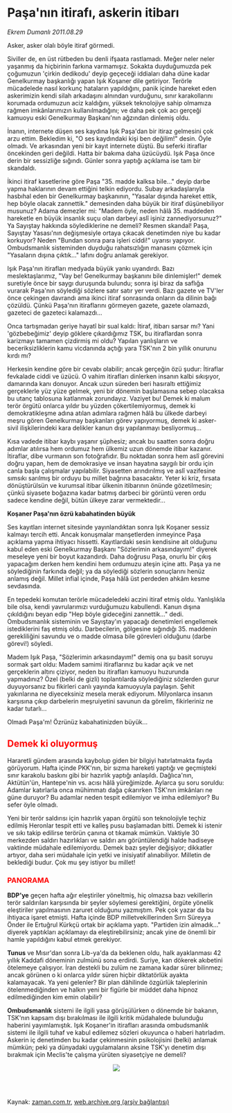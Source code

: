 # Paşa'nın itirafı, askerin itibarı

*Ekrem Dumanlı 2011.08.29*

<td class="columnist-detail">
<p>Asker, asker olalı böyle itiraf görmedi.</p>
<p>
<div id="haberMetinDiv">
<p>Siviller de, en üst rütbeden bu denli ifşaata rastlamadı. Meğer neler neler yaşanmış da hiçbirinin farkına varmamışız. Sokakta duyduğumuzda pek çoğumuzun 'çirkin dedikodu' deyip geçeceği iddiaları daha düne kadar Genelkurmay başkanlığı yapan Işık Koşaner dile getiriyor. Terörle mücadelede nasıl korkunç hataların yapıldığını, panik içinde hareket eden askerimizin kendi silah arkadaşını alnından vurduğunu, sınır karakollarını korumada ordumuzun aciz kaldığını, yüksek teknolojiye sahip olmamıza rağmen imkânlarımızın kullanılmadığını; ve daha pek çok acı gerçeği kamuoyu eski Genelkurmay Başkanı'nın ağzından dinlemiş oldu.
<p>İnanın, internete düşen ses kaydına Işık Paşa'dan bir itiraz gelmesini çok arzu ettim. Bekledim ki, "O ses kaydındaki kişi ben değilim!" desin. Öyle olmadı. Ve arkasından yeni bir kayıt internete düştü. Bu seferki itiraflar öncekinden geri değildi. Hatta bir bakıma daha üzücüydü. Işık Paşa önce derin bir sessizliğe sığındı. Günler sonra yaptığı açıklama ise tam bir skandaldı.
<p>İkinci itiraf kasetlerine göre Paşa "35. madde kalksa bile..." deyip darbe yapma haklarının devam ettiğini telkin ediyordu. Subay arkadaşlarıyla hasbıhal eden bir Genelkurmay başkanının, "Yasalar dışında hareket ettik, hep böyle olacak zannettik." demesinden daha büyük bir itiraf düşünebiliyor musunuz? Adama demezler mi: "Madem öyle, neden hâlâ 35. maddeden hareketle en büyük insanlık suçu olan darbeyi aslî işiniz zannediyorsunuz?" Ya Sayıştay hakkında söylediklerine ne demeli? Resmen skandal! Paşa, Sayıştay Yasası'nın değişmesiyle ortaya çıkacak denetimden niye bu kadar korkuyor? Neden "Bundan sonra para işleri ciddi!" uyarısı yapıyor. Ombudsmanlık sisteminden duyduğu rahatsızlığın manasını çözmek için "Yasaların dışına çıktık..." lafını doğru anlamak gerekiyor.
<p>Işık Paşa'nın itirafları medyada büyük yankı uyandırdı. Bazı meslektaşlarımız, "Vay be! Genelkurmay başkanını bile dinlemişler!" demek suretiyle önce bir saygı duruşunda bulundu; sonra işi biraz da saflığa vurarak Paşa'nın söylediği sözlere satır satır yer verdi. Bazı gazete ve TV'ler önce çekingen davrandı ama ikinci itiraf sonrasında onların da dilinin bağı çözüldü. Çünkü Paşa'nın itiraflarını görmeyen gazete, gazete olamazdı, gazeteci de gazeteci kalamazdı...
<p>Onca tartışmadan geriye hayatî bir sual kaldı: İtiraf, itibarı sarsar mı? Yani 'gözbebeğimiz' deyip göklere çıkardığımız TSK, bu itiraflardan sonra karizmayı tamamen çizdirmiş mi oldu? Yapılan yanlışların ve beceriksizliklerin kamu vicdanında açtığı yara TSK'nın 2 bin yıllık onurunu kırdı mı?
<p>Herkesin kendine göre bir cevabı olabilir; ancak gerçeğin özü şudur: İtiraflar fevkalade ciddi ve üzücü. O vahim itirafları dinlerken insanın kalbi sıkışıyor, damarında kanı donuyor. Ancak uzun süreden beri hasıraltı ettiğimiz gerçeklerle yüz yüze gelmek, yeni bir dönemin başlamasına sebep olacaksa bu utanç tablosuna katlanmak zorundayız. Vaziyet bu! Demek ki malum terör örgütü onlarca yıldır bu yüzden çökertilemiyormuş, demek ki demokratikleşme adına atılan adımlara rağmen hâlâ bu ülkede darbeyi meşru gören Genelkurmay başkanları görev yapıyormuş, demek ki asker-sivil ilişkilerindeki kara delikler kanun dışı yapılanmayı besliyormuş...
<p>Kısa vadede itibar kaybı yaşanır şüphesiz; ancak bu saatten sonra doğru adımlar atılırsa hem ordumuz hem ülkemiz uzun dönemde itibar kazanır. İtiraflar, dibe vurmanın son fotoğrafıdır. Bu noktadan sonra hem aslî görevini doğru yapan, hem de demokrasiye ve insan hayatına saygılı bir ordu için canla başla çalışmalar yapılabilir. Siyasetten arındırılmış ve aslî vazifesine sımsıkı sarılmış bir orduyu bu millet bağrına basacaktır. Yeter ki kriz, fırsata dönüştürülsün ve kurumsal itibar ülkenin itibarının önünde gözetilmesin; çünkü siyasete boğazına kadar batmış darbeci bir görüntü veren ordu sadece kendine değil, bütün ülkeye zarar vermektedir... 
<p>
<p><b>Koşaner Paşa'nın özrü kabahatinden büyük</b>
<p>Ses kayıtları internet sitesinde yayınlandıktan sonra Işık Koşaner sessiz kalmayı tercih etti. Ancak konuşmalar manşetlerden inmeyince Paşa açıklama yapma ihtiyacı hissetti. Kayıtlardaki sesin kendisine ait olduğunu kabul eden eski Genelkurmay Başkanı "Sözlerimin arkasındayım!" diyerek meseleye yeni bir boyut kazandırdı. Daha doğrusu Paşa, onurlu bir çıkış yapacağım derken hem kendini hem ordumuzu ateşin içine attı. Paşa ya ne söylediğinin farkında değil; ya da söylediği sözlerin sonuçlarını henüz anlamış değil. Millet infial içinde, Paşa hâlâ üst perdeden ahkâm kesme sevdasında.
<p>En tepedeki komutan terörle mücadeledeki aczini itiraf etmiş oldu. Yanlışlıkla bile olsa, kendi yavrularımızı vurduğumuzu kabullendi. Kanun dışına çıkıldığını beyan edip "Hep böyle gideceğini zannettik..." dedi. Ombudsmanlık sisteminin ve Sayıştay'ın yapacağı denetimleri engellemek istediklerini faş etmiş oldu. Darbecilerin, gölgesine sığındığı 35. maddenin gerekliliğini savundu ve o madde olmasa bile görevleri olduğunu (darbe görevi!) söyledi.
<p>Madem Işık Paşa, "Sözlerimin arkasındayım!" demiş ona şu basit soruyu sormak şart oldu: Madem samimi itiraflarınız bu kadar açık ve net gerçeklerin altını çiziyor, neden bu itirafları kamuoyu huzurunda yapmadınız? Özel (belki de gizli) toplantılarda söylediğiniz sözlerden gurur duyuyorsanız bu fikirleri canlı yayında kamuoyuyla paylaşın. Şehit yakınlarına ne diyeceksiniz mesela merak ediyorum. Milyonlarca insanın karşısına çıkıp darbelerin meşruiyetini savunun da görelim, fikirleriniz ne kadar tutarlı... 
<p>Olmadı Paşa'm! Özrünüz kabahatinizden büyük...
<p>
<h2><font color="#FF0000"><b>Demek ki oluyormuş</b>
</font></h2>
<p>Hararetli gündem arasında kaybolup giden bir bilgiyi hatırlatmakta fayda görüyorum. Hafta içinde PKK'nın, bir sızma hareketi yaptığı ve geçmişteki sınır karakolu baskını gibi bir hazırlık yaptığı anlaşıldı. Dağlıca'nın, Aktütün'ün, Hantepe'nin vs. acısı hâlâ yüreğimizde. Aylarca şu soru soruldu: Adamlar katırlarla onca mühimmatı dağa çıkarırken TSK'nın imkânları ne güne duruyor? Bu adamlar neden tespit edilemiyor ve imha edilemiyor? Bu sefer öyle olmadı.
<p>Yeni bir terör saldırısı için hazırlık yapan örgütü son teknolojiyle teçhiz edilmiş Heronlar tespit etti ve kalleş pusu başlamadan bitti. Demek ki istenir ve sıkı takip edilirse terörün çanına ot tıkamak mümkün. Vaktiyle 30 merkezden saldırı hazırlıkları ve saldırı anı görüntülendiği halde hadiseye vaktinde müdahale edilemiyordu. Demek bazı şeyler değişiyor; dikkatler artıyor, daha seri müdahale için yetki ve inisiyatif alınabiliyor. Milletin de beklediği budur. Çok mu şey istiyor bu millet!
<p>
<h3><font color="#FF0000">PANORAMA</font> </h3>
<p><b>BDP'ye</b> geçen hafta ağır eleştiriler yöneltmiş, hiç olmazsa bazı vekillerin terör saldırıları karşısında bir şeyler söylemesi gerektiğini, örgüte yönelik eleştiriler yapılmasının zaruret olduğunu yazmıştım. Pek çok yazar da bu ihtiyaca işaret etmişti. Hafta içinde BDP milletvekillerinden Sırrı Süreyya Önder ile Ertuğrul Kürkçü ortak bir açıklama yaptı. "Partiden izin almadık..." diyerek yaptıkları açıklamayı da eleştirebilirsiniz; ancak yine de önemli bir hamle yapıldığını kabul etmek gerekiyor.
<p><b>Tunus</b> ve Mısır'dan sonra Lib-ya'da da beklenen oldu, halk ayaklanması 42 yıllık Kaddafi döneminin zulmünü sona erdirdi. Suriye, kan dökerek akıbetini ötelemeye çalışıyor. İran destekli bu zulüm ne zamana kadar sürer bilinmez; ancak görünen o ki onlarca yıldır süren hiçbir diktatörlük ayakta kalamayacak. Ya yeni gelenler? Bir plan dâhilinde özgürlük taleplerinin ötelenmediğinden ve halkın yeni bir figürle bir müddet daha hipnoz edilmediğinden kim emin olabilir?
<p><b>Ombudsmanlık</b> sistemi ile ilgili yasa görüşülürken o dönemde bir bakanın, TSK'nın kapsam dışı bırakılması ile ilgili kritik müdahalede bulunduğu haberini yayımlamıştık. Işık Koşaner'in itirafları arasında ombudsmanlık sistemi ile ilgili tuhaf ve kabul edilemez sözleri okuyunca o haberi hatırladım. Askerin iç denetimden bu kadar çekinmesinin psikolojisini (belki) anlamak mümkün; peki ya dünyadaki uygulamaların aksine TSK'yı denetim dışı bırakmak için Meclis'te çalışma yürüten siyasetçiye ne demeli?
<p>
<p><p align="center"><img border="0" src="http://web.archive.org/web/20111213104031im_/http://medya.zaman.com.tr/2011/08/29/tiraj.png"/></p></p></p></p></p></p></p></p></p></p></p></p></p></p></p></p></p></p></p></p></p></p></p></div>
</p>


<p><br>
		 </br></p></td>

Kaynak: [zaman.com.tr](http://zaman.com.tr/yazar.do?yazino=1174268), [web.archive.org (arşiv bağlantısı)](http://web.archive.org/web/20111213104031/http://zaman.com.tr/yazar.do?yazino=1174268)
